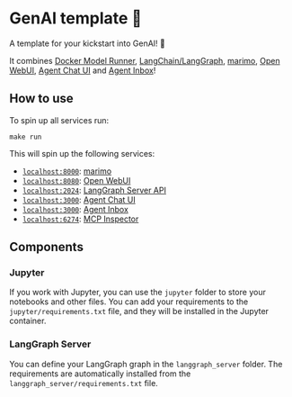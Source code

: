 # GenAI template 🚀

A template for your kickstart into GenAI! 🎁

It combines [Docker Model Runner](https://docs.docker.com/ai/model-runner/), [LangChain/LangGraph](https://www.langchain.com/), [marimo](https://github.com/marimo-team/marimo), [Open WebUI](https://openwebui.com/), [Agent Chat UI](https://github.com/langchain-ai/agent-chat-ui) and [Agent Inbox](https://github.com/langchain-ai/agent-inbox)!

## How to use

To spin up all services run:

`make run`

This will spin up the following services:

- [`localhost:8000`](http://localhost:8000): [marimo](https://github.com/marimo-team/marimo)
- [`localhost:8080`](http://localhost:8080): [Open WebUI](https://openwebui.com/)
- [`localhost:2024`](http://localhost:2024): [LangGraph Server API](https://langchain-ai.github.io/langgraph/)
- [`localhost:3000`](http://localhost:5173): [Agent Chat UI](https://github.com/langchain-ai/agent-chat-ui)
- [`localhost:3000`](http://localhost:3000): [Agent Inbox](https://github.com/langchain-ai/agent-inbox)
- [`localhost:6274`](http://localhost:6274): [MCP Inspector](https://github.com/modelcontextprotocol/inspector)

## Components

### Jupyter

If you work with Jupyter, you can use the `jupyter` folder to store your notebooks and other files.
You can add your requirements to the `jupyter/requirements.txt` file, and they will be installed in the Jupyter container.

### LangGraph Server

You can define your LangGraph graph in the `langgraph_server` folder. The requirements are automatically installed from the `langgraph_server/requirements.txt` file.
